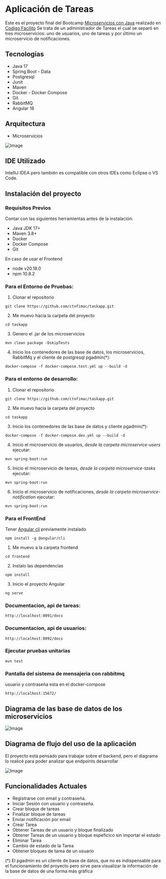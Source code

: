 # Aplicación de Tareas
Este es el proyecto final del Bootcamp [Microservicios con Java](https://codigofacilito.com/programas/java-microservicios)
realizado en [Codigo Facilito](https://codigofacilito.com/)
Se trata de un administrador de Tareas el cual se separó en tres microservicios: uno de usuarios, uno de tareas y por último un microservicio
de notificaciones.


## Tecnologías
- Java 17
- Spring Boot - Data
- Postgresql
- Junit
- Maven
- Docker - Docker Compose
- Git
- RabbitMQ
- Angular 18

## Arquitectura
- Microservicios 

![Image](https://github.com/user-attachments/assets/34cd8a1b-3a5e-4515-9008-bd1c8b3039d6)

## IDE Utilizado
IntelliJ IDEA pero también es compatible con otros IDEs como Eclipse o VS Code.

## Instalación del proyecto

### Requisitos Previos
Contar con las siguientes herramientas antes de la instalación:

- Java JDK 17+
- Maven 3.8+
- Docker
- Docker Compose
- Git

En caso de usar el Frontend
- node v20.18.0
- npm 10.8.2


### Para el Entorno de Pruebas:
1. Clonar el repositorio
```
git clone https://github.com/ctnfimac/taskapp.git
```

2. Me muevo hacia la carpeta del proyecto
```
cd taskapp
```

3. Genero el .jar de los microservicios
```
mvn clean package -DskipTests
```

4. Inicio los contenedores de las base de datos, los microservicios, RabbitMq y el cliente de postgresql pgadmin(*):
```
docker-compose -f docker-compose.test.yml up --build -d
```

### Para el entorno de desarrollo:
1. Clonar el repositorio
```
git clone https://github.com/ctnfimac/taskapp.git
```

2. Me muevo hacia la carpeta del proyecto
```
cd taskapp
```

3. Inicio los contenedores de las base de datos y cliente pgadmin(*):
```
docker-compose -f docker-compose.dev.yml up --build -d
```

4. Inicio el microservicio de usuarios, *desde la carpeta microservice-users* ejecutar:
```
mvn spring-boot:run
```

5. Inicio el microservicio de tareas, *desde la carpeta microservice-tasks* ejecutar:
```
mvn spring-boot:run
```

6. Inicio el microservicio de notificaciones, *desde la carpeta microservice-notification* ejecutar:
```
mvn spring-boot:run
```

### Para el FrontEnd
Tener [Angular cli](https://angular.dev/installation) previamente instalado
```
npm install -g @angular/cli
```
1. Me muevo a la carpeta frontend
```
cd frontend
```

2. Instalo las dependencias
```
npm install
```

3. Inicio el proyecto Angular
```
ng serve
```


### Documentacion, api de tareas:
```
http://localhost:8091/docs
```

### Documentacion, api de usuarios:
```
http://localhost:8092/docs
```

### Ejecutar pruebas unitarias
```
mvn test
```

### Pantalla del sistema de mensajeria con rabbitmq
usuario y contraseña esta en el docker-compose
```
http://localhost:15672/
```

## Diagrama de las base de datos de los microservicios
![Image](https://github.com/user-attachments/assets/6d71e9c2-a9ca-491f-b05a-ab7b215a8f3c)

## Diagrama de flujo del uso de la aplicación
El proyecto está pensado para trabajar sobre el backend, pero el diagrama lo realicé para
poder analizar que endpoints desarrollar

![Image](https://github.com/user-attachments/assets/5f40b768-4b39-4a72-a515-65b270e82099)



## Funcionalidades Actuales
- Registrarse con email y contraseña.
- Iniciar Sesión con usuario y contraseña.
- Crear bloque de tareas
- Finalizar bloque de tareas
- Enviar notificación por email
- Crear Tarea
- Obtener Tareas de un usuario y bloque finalizado
- Obtener Tareas de un usuario y bloque espeficico sin importar el estado
- Eliminar Tarea
- Cambio de estado de la Tarea
- Obtener bloques de tarea de un usuario



(*) El pgadmin es un cliente de base de datos, que no es indispensable para el funcionamiento del proyecto pero sirve 
para visualizar la información de la base de datos de una forma más gráfica